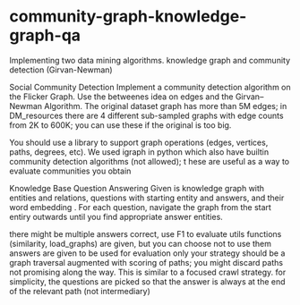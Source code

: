 # community-graph-knowledge-graph-qa
Implementing two data mining algorithms. knowledge graph and community detection (Girvan-Newman)



Social Community Detection
Implement a community detection algorithm on the Flicker Graph. Use the betweenes idea on edges and the Girvan–Newman Algorithm. 
The original dataset graph has more than 5M edges; in DM_resources there are 4 different sub-sampled graphs with edge counts from 2K to 600K; 
you can use these if the original is too big.

You should use a library to support graph operations (edges, vertices, paths, degrees, etc). 
We used igraph in python which also have builtin community detection algorithms (not allowed); t
hese are useful as a way to evaluate communities you obtain




Knowledge Base Question Answering
Given is knowledge graph with entities and relations, questions with starting entity and answers, and their word embedding . For each question, navigate the graph from the start entiry outwards until you find appropriate answer entities.

there might be multiple answers correct, use F1 to evaluate
utils functions (similarity, load_graphs) are given, but you can choose not to use them
answers are given to be used for evaluation only
your strategy should be a graph traversal augmented with scoring of paths; you might discard paths not promising along the way. This is similar to a focused crawl strategy.
for simplicity, the questions are picked so that the answer is always at the end of the relevant path (not intermediary)
